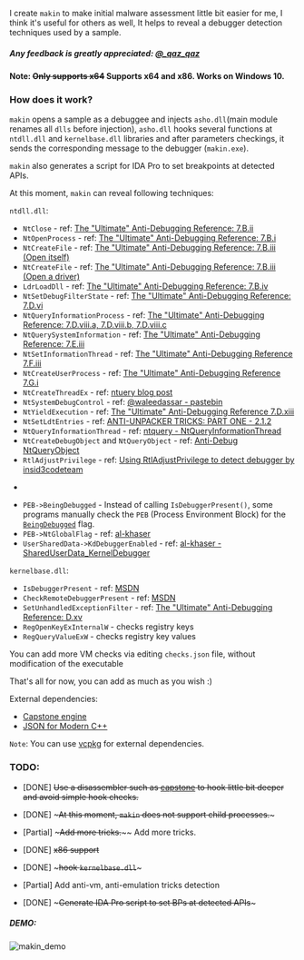 I create `makin` to make initial malware assessment little bit easier for me, I think it's useful for others as well, It helps to reveal a debugger detection techniques used by a sample.

##### Any feedback is greatly appreciated: [@_qaz_qaz](https://twitter.com/_qaz_qaz)

#### Note: ~~Only supports x64~~ Supports x64 and x86. Works on Windows 10.

### How does it work?
`makin` opens a sample as a debuggee and injects `asho.dll`(main module renames all `dlls` before injection), `asho.dll` hooks several functions at `ntdll.dll` and `kernelbase.dll` libraries and after parameters checkings, it sends the corresponding message to the debugger (`makin.exe`).

`makin` also generates a script for IDA Pro to set breakpoints at detected APIs.

At this moment, `makin` can reveal following techniques: 

`ntdll.dll`:
* `NtClose` - ref: [The "Ultimate" Anti-Debugging Reference: 7.B.ii](https://web.archive.org/web/20171212061916/http://pferrie.host22.com/papers/antidebug.pdf)
* `NtOpenProcess` - ref: [The "Ultimate" Anti-Debugging Reference: 7.B.i](https://web.archive.org/web/20171212061916/http://pferrie.host22.com/papers/antidebug.pdf)
* `NtCreateFile` - ref: [The "Ultimate" Anti-Debugging Reference: 7.B.iii (Open itself)](https://web.archive.org/web/20171212061916/http://pferrie.host22.com/papers/antidebug.pdf)
* `NtCreateFile` - ref: [The "Ultimate" Anti-Debugging Reference: 7.B.iii (Open a driver)](https://web.archive.org/web/20171212061916/http://pferrie.host22.com/papers/antidebug.pdf)
* `LdrLoadDll` - ref: [The "Ultimate" Anti-Debugging Reference: 7.B.iv](https://web.archive.org/web/20171212061916/http://pferrie.host22.com/papers/antidebug.pdf)
* `NtSetDebugFilterState` - ref: [The "Ultimate" Anti-Debugging Reference: 7.D.vi](https://web.archive.org/web/20171212061916/http://pferrie.host22.com/papers/antidebug.pdf)
* `NtQueryInformationProcess` - ref: [The "Ultimate" Anti-Debugging Reference: 7.D.viii.a, 7.D.viii.b, 7.D.viii.c](https://web.archive.org/web/20171212061916/http://pferrie.host22.com/papers/antidebug.pdf)
* `NtQuerySystemInformation` - ref: [The "Ultimate" Anti-Debugging Reference: 7.E.iii](https://web.archive.org/web/20171212061916/http://pferrie.host22.com/papers/antidebug.pdf)
* `NtSetInformationThread` - ref: [The "Ultimate" Anti-Debugging Reference 7.F.iii](https://web.archive.org/web/20171212061916/http://pferrie.host22.com/papers/antidebug.pdf)
* `NtCreateUserProcess` - ref: [The "Ultimate" Anti-Debugging Reference 7.G.i](https://web.archive.org/web/20171212061916/http://pferrie.host22.com/papers/antidebug.pdf)
* `NtCreateThreadEx` - ref: [ntuery blog post](https://web.archive.org/web/20171211143522/https://ntquery.wordpress.com/2014/03/29/anti-debug-ntcreatethreadex/)
* `NtSystemDebugControl` - ref: [@waleedassar - pastebin](https://goo.gl/j4g5pV)
* `NtYieldExecution` - ref: [The "Ultimate" Anti-Debugging Reference 7.D.xiii](https://web.archive.org/web/20171212061916/http://pferrie.host22.com/papers/antidebug.pdf)
* `NtSetLdtEntries` - ref: [ANTI-UNPACKER TRICKS: PART ONE - 2.1.2](https://web.archive.org/web/20171215191103/http://pferrie.tripod.com/papers/unpackers21.pdf)
* `NtQueryInformationThread` - ref: [ntquery - NtQueryInformationThread](https://web.archive.org/web/20180110063515/https://ntquery.wordpress.com/2014/03/29/anti-debug-ntsetinformationthread/)
* `NtCreateDebugObject` and `NtQueryObject` - ref: [Anti-Debug NtQueryObject](https://goo.gl/krE6JM)
* `RtlAdjustPrivilege` - ref: [Using RtlAdjustPrivilege to detect debugger by insid3codeteam](https://goo.gl/m46tQe) 
* ~~~`GetWriteWatch` - ref: [Anti-debug with VirtualAlloc’s write watch](https://web.archive.org/web/20180127193503/https://codeinsecurity.wordpress.com/2018/01/24/anti-debug-with-virtualallocs-write-watch/)~~~
* `PEB->BeingDebugged` - Instead of calling `IsDebuggerPresent()`, some programs manually check the `PEB` (Process Environment Block) for the [`BeingDebugged`](https://www.aldeid.com/wiki/PEB-Process-Environment-Block/BeingDebugged) flag.
* `PEB->NtGlobalFlag` - ref: [al-khaser](https://github.com/LordNoteworthy/al-khaser/blob/bbf020b39b28bfb2561408c276fb91db528fa4ca/al-khaser/Anti%20Debug/ProcessHeap_NtGlobalFlag.cpp)
* `UserSharedData->KdDebuggerEnabled` - ref: [al-khaser - SharedUserData_KernelDebugger](https://github.com/LordNoteworthy/al-khaser/blob/master/al-khaser/Anti%20Debug/SharedUserData_KernelDebugger.cpp)

`kernelbase.dll`:
* `IsDebuggerPresent` - ref: [MSDN](https://goo.gl/cg7Fkm)
* `CheckRemoteDebuggerPresent` - ref: [MSDN](https://goo.gl/LrUdaG)
* `SetUnhandledExceptionFilter` - ref: [The "Ultimate" Anti-Debugging Reference: D.xv](https://web.archive.org/web/20171212061916/http://pferrie.host22.com/papers/antidebug.pdf)
* `RegOpenKeyExInternalW` - checks registry keys
* `RegQueryValueExW` - checks registry key values

You can add more VM checks via editing `checks.json` file, without modification of the executable

That's all for now, you can add as much as you wish :) 

External dependencies:
* [Capstone engine](http://www.capstone-engine.org/)
* [JSON for Modern C++](https://github.com/nlohmann/json)

`Note`: You can use [vcpkg](https://github.com/Microsoft/vcpkg) for external dependencies.

### TODO: 
* [DONE] ~~Use a disassembler such as [capstone](http://www.capstone-engine.org/) to hook little bit deeper and avoid simple hook checks.~~

* [DONE] ~~~At this moment, `makin` does not support child processes.~~~

* [Partial] ~~~Add more tricks.~~~~ Add more tricks.

* [DONE] ~~x86 support~~

* [DONE] ~~~hook `kernelbase.dll`~~~

* [Partial] Add anti-vm, anti-emulation tricks detection

* [DONE] ~~~Generate IDA Pro script to set BPs at detected APIs~~~

##### DEMO:

![makin_demo](https://user-images.githubusercontent.com/16405698/33871171-c6f8a156-df2a-11e7-8ffb-b9ae5c030c48.gif)
